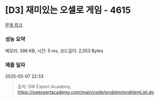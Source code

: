 # [D3] 재미있는 오셀로 게임 - 4615 

[문제 링크](https://swexpertacademy.com/main/code/problem/problemDetail.do?contestProbId=AWQmA4uK8ygDFAXj) 

### 성능 요약

메모리: 396 KB, 시간: 5 ms, 코드길이: 2,053 Bytes

### 제출 일자

2025-05-07 22:33



> 출처: SW Expert Academy, https://swexpertacademy.com/main/code/problem/problemList.do